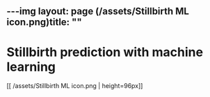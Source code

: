 ---img
layout: page
(/assets/Stillbirth ML icon.png)title: ""
---

# Stillbirth prediction with machine learning  
[[ /assets/Stillbirth ML icon.png \| height=96px]]

